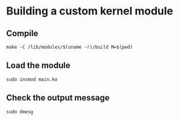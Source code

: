 # Building a custom kernel module

## Compile
```shell
make -C /lib/modules/$(uname -r)/build M=$(pwd)
```

## Load the module
```shell
sudo insmod main.ko
```

## Check the output message
```shell
sudo dmesg
```